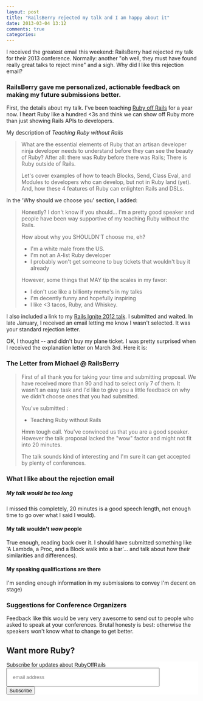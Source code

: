 ```yaml
---
layout: post
title: "RailsBerry rejected my talk and I am happy about it"
date: 2013-03-04 13:12
comments: true
categories:
---
```


I received the greatest email this weekend: RailsBerry had rejected my talk for
their 2013 conference. Normally: another "oh well, they must have found really
great talks to reject mine" and a sigh. Why did I like this rejection email?

### RailsBerry gave me personalized, actionable feedback on making my future submissions better.

<!-- more -->

First, the details about my talk. I've been teaching [Ruby off Rails](http://rubyoffrails)
for a year now. I heart Ruby like a hundred &lt;3s
and think we can show off Ruby more than just showing Rails APIs to developers.

My description of _Teaching Ruby without Rails_

> What are the essential elements of Ruby that an artisan developer ninja
> developer needs to understand before they can see the beauty of Ruby? After all:
> there was Ruby before there was Rails; There is Ruby outside of Rails.
>
> Let's cover examples of how to teach Blocks, Send, Class Eval, and Modules to
> developers who can develop, but not in Ruby land (yet). And, how these 4
> features of Ruby can enlighten Rails and DSLs.

In the 'Why should we choose you' section, I added:

> Honestly? I don't know if you should... I'm a pretty good speaker and people
> have been way supportive of my teaching Ruby without the Rails.
>
> How about why you SHOULDN'T choose me, eh?
>
> - I'm a white male from the US.
> - I'm not an A-list Ruby developer
> - I probably won't get someone to buy tickets that wouldn't buy it already
>
> However, some things that MAY tip the scales in my favor:
>
> - I don't use like a billionty meme's in my talks
> - I'm decently funny and hopefully inspiring
> - I like <3 tacos, Ruby, and Whiskey.

I also included a link to my [Rails Ignite 2012 talk](http://www.youtube.com/watch?feature=player_embedded&v=Ucma74yqH6w).
I submitted and waited. In late January, I received an email letting me know I
wasn't selected. It was your standard rejection letter.

OK, I thought -- and didn't buy my plane ticket.  I was pretty surprised when
I received the explanation letter on March 3rd. Here
it is:

### The Letter from Michael @ RailsBerry

> First of all thank you for taking your time and submitting proposal.
> We have received more than 90 and had to select only 7 of them.
> It wasn't an easy task and I'd like to give you a little feedback
> on why we didn't choose ones that you had submitted.
>
> You've submitted :
>   - Teaching Ruby without Rails
>
>   Hmm tough call. You've convinced us that you are a good speaker.
>   However the talk proposal lacked the "wow" factor and might not fit into 20
>   minutes.
>
>   The talk sounds kind of interesting and I'm sure it can get accepted by plenty
>   of conferences.

### What I like about the rejection email

##### My talk would be too long
I missed this completely, 20 minutes is a good speech length, not enough time 
to go over what I said I would).

#### My talk wouldn't _wow_ people 
True enough, reading back over it. I should have submitted something like 
'A Lambda, a Proc, and a Block walk into a bar'... and talk about how their 
similarities and differences).

#### My speaking qualifications are there
I'm sending enough information in my submissions to convey I'm decent on stage)

### Suggestions for Conference Organizers

Feedback like this would be very very awesome to send out to people who asked 
to speak at your conferences. Brutal honesty is best: otherwise the speakers 
won't know what to change to get better.

Want more Ruby?
---------------

<!-- Begin MailChimp Signup Form -->
<link href="http://cdn-images.mailchimp.com/embedcode/slim-081711.css" rel="stylesheet" type="text/css">
<style type="text/css">
    #mc_embed_signup{background:#fff; clear:left; font:14px Helvetica,Arial,sans-serif; }
    /* Add your own MailChimp form style overrides in your site stylesheet or in this style block.
       We recommend moving this block and the preceding CSS link to the HEAD of your HTML file. */
</style>
<div id="mc_embed_signup">
<form action="http://rubyoffrails.us6.list-manage.com/subscribe/post?u=aebdb7c9619330f7cc1bfcdf9&amp;id=8310b1a92e" method="post" id="mc-embedded-subscribe-form" name="mc-embedded-subscribe-form" class="validate" target="_blank" novalidate>
    <label for="mce-EMAIL">Subscribe for updates about RubyOffRails</label>
    <input type="email" value="" name="EMAIL" class="email" id="mce-EMAIL" placeholder="email address" required style="padding: 15px; width: 80%">
    <div class="clear"><input type="submit" value="Subscribe" name="subscribe" id="mc-embedded-subscribe" class="button"></div>
</form>
</div>

<!--End mc_embed_signup-->
